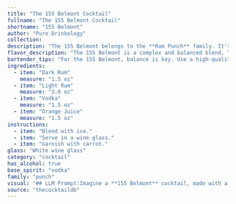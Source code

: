 ```yaml
---
title: "The 155 Belmont Cocktail"
fullname: "The 155 Belmont Cocktail"
shortname: "155 Belmont"
author: "Pure Drinkology"
collection:
description: "The 155 Belmont belongs to the **Rum Punch** family. It's a modern twist on classic Caribbean cocktails, incorporating vodka for a contemporary edge. Its precise origin is unknown, but the combination of rums and orange juice suggests a playful homage to the sun-drenched islands. "
flavor_description: "The 155 Belmont is a complex and balanced blend. The dark rum provides a rich, molasses-forward sweetness, while the light rum adds a lighter, more fruity note. The vodka brings a clean, neutral base, and the orange juice contributes a refreshing citrus acidity. The result is a well-rounded cocktail with a smooth, approachable taste that finishes with a hint of spice. "
bartender_tips: "For the 155 Belmont, balance is key. Use a high-quality dark rum for depth and a lighter rum for brightness.  Vodka adds a clean, neutral base.  Freshly squeezed orange juice is essential, and you can adjust the amount to your taste.  Shake well with ice to chill and dilute, and strain into a chilled glass.  Garnish with an orange peel for a touch of citrus. "
ingredients:
  - item: "Dark Rum"
    measure: "1.5 oz"
  - item: "Light Rum"
    measure: "3.0 oz"
  - item: "Vodka"
    measure: "1.5 oz"
  - item: "Orange Juice"
    measure: "1.5 oz"
instructions:
  - item: "Blend with ice."
  - item: "Serve in a wine glass."
  - item: "Garnish with carrot."
glass: "White wine glass"
category: "cocktail"
has_alcohol: true
base_spirit: "vodka"
family: "punch"
visual: "## LLM Prompt:Imagine a **155 Belmont** cocktail, made with a base of **dark and light rum**, further amplified by the smooth presence of **vodka**, and a refreshing burst of **orange juice**. Describe the cocktail's **appearance**:* **Color:** What shade of amber or orange does it appear? Is it vibrant and clear, or slightly cloudy?* **Texture:** Is it smooth and silky, or slightly frothy? Are there any visible layers?* **Garnish:** What garnish would complement the flavors of the cocktail and enhance its visual appeal? (Think citrus peel, cherry, etc.)* **Glassware:** What kind of glass best showcases the cocktail's color and texture? (Think highball, coupe, etc.)Please describe the **155 Belmont** as if you were a seasoned mixologist, using vivid and descriptive language to capture its visual appeal. "
source: "thecocktaildb"
---
```


